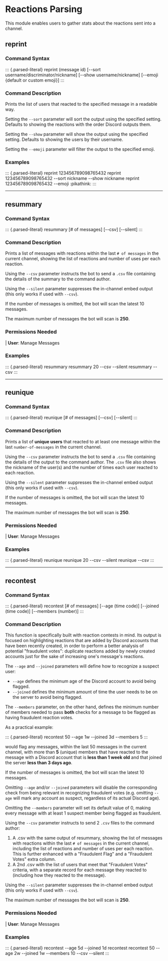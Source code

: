 Reactions Parsing
=================

This module enables users to gather stats about the reactions sent into
a channel.

reprint
-------

### Command Syntax

::: {.parsed-literal}
reprint (message id) \[\--sort username/discriminator/nickname\]
\[\--show username/nickname\] \[\--emoji {default or custom emoji}\]
:::

### Command Description

Prints the list of users that reacted to the specified message in a
readable way.

Setting the `--sort` parameter will sort the output using the specified
setting. Defaults to showing the reactions with the order Discord
outputs them.

Setting the `--show` parameter will show the output using the specified
setting. Defaults to showing the users by their username.

Setting the `--emoji` parameter will filter the output to the specified
emoji.

### Examples

::: {.parsed-literal}
reprint 123456789098765432 reprint 123456789098765432 \--sort nickname
\--show nickname reprint 123456789098765432 \--emoji :pikathink:
:::

------------------------------------------------------------------------

resummary
---------

### Command Syntax

::: {.parsed-literal}
resummary \[\# of messages\] \[\--csv\] \[\--silent\]
:::

### Command Description

Prints a list of messages with reactions within the last `# of messages`
in the current channel, showing the list of reactions and number of uses
per each reaction.

Using the `--csv` parameter instructs the bot to send a `.csv` file
containing the details of the summary to the command author.

Using the `--silent` parameter suppresses the in-channel embed output
(this only works if used with `--csv`).

If the number of messages is omitted, the bot will scan the latest 10
messages.

The maximum number of messages the bot will scan is **250**.

### Permissions Needed

| **User**: Manage Messages

### Examples

::: {.parsed-literal}
resummary resummary 20 \--csv \--silent resummary \--csv
:::

------------------------------------------------------------------------

reunique
--------

### Command Syntax

::: {.parsed-literal}
reunique \[\# of messages\] \[\--csv\] \[\--silent\]
:::

### Command Description

Prints a list of **unique users** that reacted to at least one message
within the last `number-of-messages` in the current channel.

Using the `--csv` parameter instructs the bot to send a `.csv` file
containing the details of the output to the command author. The `.csv`
file also shows the nickname of the user(s) and the number of times each
user reacted to each reaction.

Using the `--silent` parameter suppresses the in-channel embed output
(this only works if used with `--csv`).

If the number of messages is omitted, the bot will scan the latest 10
messages.

The maximum number of messages the bot will scan is **250**.

### Permissions Needed

| **User**: Manage Messages

### Examples

::: {.parsed-literal}
reunique reunique 20 \--csv \--silent reunique \--csv
:::

------------------------------------------------------------------------

recontest
---------

### Command Syntax

::: {.parsed-literal}
recontest \[\# of messages\] \[\--age (time code)\] \[\--joined (time
code)\] \[\--members (number)\]
:::

### Command Description

This function is specifically built with reaction contests in mind. Its
output is focused on highlighting reactions that are added by Discord
accounts that have been recently created, in order to perform a better
analysis of potential \"fraudulent votes\": duplicate reactions added by
newly created accounts just for the sake of increasing one\'s message\'s
reactions.

The `--age` and `--joined` parameters will define how to recognize a
suspect user:

-   `--age` defines the minimum age of the Discord account to avoid
    being flagged.
-   `--joined` defines the minimum amount of time the user needs to be
    on the server to avoid being flagged.

The `--members` parameter, on the other hand, defines the minimum number
of members needed to pass **both** checks for a message to be flagged as
having fraudulent reaction votes.

As a practical example:

::: {.parsed-literal}
recontest 50 \--age 1w \--joined 3d \--members 5
:::

would flag any messages, within the last 50 messages in the current
channel, with more than **5** (unique) members that have reacted to the
message with a Discord account that is **less than 1 week old** and that
joined the server **less than 3 days ago**.

If the number of messages is omitted, the bot will scan the latest 10
messages.

Omitting `--age` and/or `--joined` parameters will disable the
corresponding check from being relevant in recognizing fraudulent votes
(e.g. omitting `--age` will mark any account as suspect, regardless of
its actual Discord age).

Omitting the `--members` parameter will set its default value of 0,
making every message with at least 1 suspect member being flagged as
fraudulent.

Using the `--csv` parameter instructs to send 2 `.csv` files to the
command author:

1.  A .csv with the same output of resummary, showing the list of
    messages with reactions within the last `# of messages` in the
    current channel, including the list of reactions and number of uses
    per each reaction. This is further enhanced with a \"Fraudulent
    Flag\" and a \"Fraudulent Votes\" extra column.
2.  A 2nd .csv with the list of users that meet that \"Fraudulent
    Votes\" criteria, with a separate record for each message they
    reacted to (including how they reacted to the message).

Using the `--silent` parameter suppresses the in-channel embed output
(this only works if used with `--csv`).

The maximum number of messages the bot will scan is **250**.

### Permissions Needed

| **User**: Manage Messages

### Examples

::: {.parsed-literal}
recontest \--age 5d \--joined 1d recontest recontest 50 \--age 2w
\--joined 1w \--members 10 \--csv \--silent
:::
